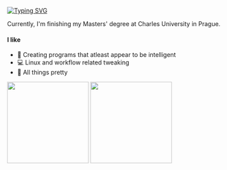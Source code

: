 [![Typing SVG](https://readme-typing-svg.demolab.com?font=Fira+Code&duration=2000&pause=1000&repeat=false&width=435&lines=Hi+%F0%9F%91%8B%2C+my+name+is+Matej)](https://git.io/typing-svg)

Currently, I'm finishing my Masters' degree at Charles University in Prague.

#### I like
- 🧠 Creating programs that atleast appear to be intelligent
- 💻 Linux and workflow related tweaking
- 🤗 All things pretty

<a href="https://github.com/strakam/strakam" style="text-decoration: none;">
    <picture>
        <source
            srcset="https://github-readme-stats-jd-blush.vercel.app/api?username=strakam&show_icons=true&theme=dark&bg_color=0d1117&hide_border=true&hide=contribs&include_all_commits=false&count_private=true&card_width=300"
            media="(prefers-color-scheme: dark)"
        />
        <source
            srcset="https://github-readme-stats-jd-blush.vercel.app/api?username=strakam&show_icons=true&title_color=000&hide_border=true&hide=contribs&include_all_commits=false&count_private=true&card_width=300"
            media="(prefers-color-scheme: light), (prefers-color-scheme: no-preference)"
        />
        <img height=190 align="center" src="https://github-readme-stats-jd-blush.vercel.app/api?username=strakam&show_icons=true&title_color=000&hide_border=true&hide=contribs&include_all_commits=false&count_private=true&card_width=300" />
    </picture>
    <picture>
        <source
            srcset="https://github-readme-stats.vercel.app/api/top-langs?username=strakam&exclude_repo=strakam.github.io&hide=javascript&layout=compact&theme=dark&bg_color=0d1117&hide_border=true&langs_count=8&card_width=320"
            media="(prefers-color-scheme: dark)"
        />
        <source
            srcset="https://github-readme-stats.vercel.app/api/top-langs?username=strakam&exclude_repo=strakam.github.io&hide=javascript&layout=compact&title_color=000&hide_border=true&langs_count=8&card_width=320"
            media="(prefers-color-scheme: light), (prefers-color-scheme: no-preference)"
        />
        <img height=190 align="center" src="https://github-readme-stats.app/api/top-langs?username=strakam&exclude_repo=strakam.github.io&hide=javascript&layout=compact&title_color=000&hide_border=true&langs_count=8&card_width=320" />
    </picture>
</a>

<!--
**strakam/strakam** is a ✨ _special_ ✨ repository because its `README.md` (this file) appears on your GitHub profile.

Here are some ideas to get you started:

- 🔭 I’m currently working on ...
- 🌱 I’m currently learning ...
- 👯 I’m looking to collaborate on ...
- 🤔 I’m looking for help with ...
- 💬 Ask me about ...
- 📫 How to reach me: ...
- 😄 Pronouns: ...
- ⚡ Fun fact: ...
-->

